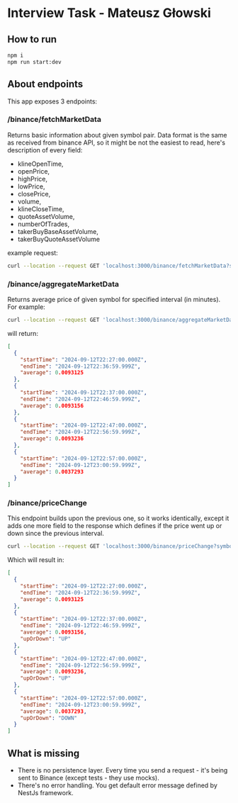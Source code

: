 # Interview Task - Mateusz Głowski

## How to run

```bash
npm i
npm run start:dev
```

## About endpoints

This app exposes 3 endpoints:

### /binance/fetchMarketData

Returns basic information about given symbol pair.
Data format is the same as received from binance API, so it might be not the
easiest to read, here's description of every field:

- klineOpenTime,
- openPrice,
- highPrice,
- lowPrice,
- closePrice,
- volume,
- klineCloseTime,
- quoteAssetVolume,
- numberOfTrades,
- takerBuyBaseAssetVolume,
- takerBuyQuoteAssetVolume

example request:

```bash
curl --location --request GET 'localhost:3000/binance/fetchMarketData?symbol=BNBBTC&startTime=1726234711076&endTime=1726234811076'
```

### /binance/aggregateMarketData

Returns average price of given symbol for specified interval (in minutes).
For example:

```bash
curl --location --request GET 'localhost:3000/binance/aggregateMarketData?symbol=BNBBTC&startTime=1726180000000&endTime=1726182000000&interval=10'
```

will return:

```json
[
  {
    "startTime": "2024-09-12T22:27:00.000Z",
    "endTime": "2024-09-12T22:36:59.999Z",
    "average": 0.0093125
  },
  {
    "startTime": "2024-09-12T22:37:00.000Z",
    "endTime": "2024-09-12T22:46:59.999Z",
    "average": 0.0093156
  },
  {
    "startTime": "2024-09-12T22:47:00.000Z",
    "endTime": "2024-09-12T22:56:59.999Z",
    "average": 0.0093236
  },
  {
    "startTime": "2024-09-12T22:57:00.000Z",
    "endTime": "2024-09-12T23:00:59.999Z",
    "average": 0.0037293
  }
]
```

### /binance/priceChange

This endpoint builds upon the previous one, so it works identically, except
it adds one more field to the response which defines if the price went up or down
since the previous interval.

```bash
curl --location --request GET 'localhost:3000/binance/priceChange?symbol=BNBBTC&startTime=1726180000000&endTime=1726182000000&interval=10'```
```

Which will result in:

```json
[
  {
    "startTime": "2024-09-12T22:27:00.000Z",
    "endTime": "2024-09-12T22:36:59.999Z",
    "average": 0.0093125
  },
  {
    "startTime": "2024-09-12T22:37:00.000Z",
    "endTime": "2024-09-12T22:46:59.999Z",
    "average": 0.0093156,
    "upOrDown": "UP"
  },
  {
    "startTime": "2024-09-12T22:47:00.000Z",
    "endTime": "2024-09-12T22:56:59.999Z",
    "average": 0.0093236,
    "upOrDown": "UP"
  },
  {
    "startTime": "2024-09-12T22:57:00.000Z",
    "endTime": "2024-09-12T23:00:59.999Z",
    "average": 0.0037293,
    "upOrDown": "DOWN"
  }
]
```

## What is missing
- There is no persistence layer. Every time you send a request - it's being
sent to Binance (except tests - they use mocks).
- There's no error handling. You get default error message defined by NestJs framework. 